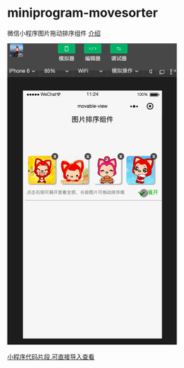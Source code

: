 # miniprogram-movesorter
微信小程序图片拖动排序组件
[介绍](https://mp.weixin.qq.com/s/xgPKY6_7ze-1nbPjurom8A)

![效果](sort.gif)

[小程序代码片段,可直接导入查看](https://developers.weixin.qq.com/s/kzNNDSm67N5K)
